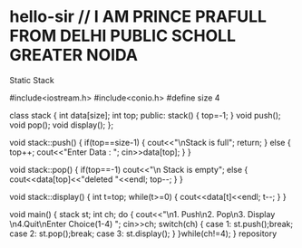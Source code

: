 # hello-sir   // I AM PRINCE PRAFULL FROM DELHI PUBLIC SCHOLL GREATER NOIDA
Static Stack

#include<iostream.h>
#include<conio.h>
#define size 4

class stack
{
     int data[size];
     int top;
public:
     stack()
     {
          top=-1;
     }
     void push();
     void pop();
     void display();
};

void stack::push()
{
     if(top==size-1)
     {
          cout<<"\nStack is full";
          return;
     }
     else
     {
          top++;
          cout<<"Enter Data : ";
          cin>>data[top];
     }
}

void stack::pop()
{
     if(top==-1)
          cout<<"\n Stack is empty";
     else
     {
          cout<<data[top]<<"deleted "<<endl;
          top--;
     }
}

void stack::display()
{
     int t=top;
     while(t>=0)
     {
          cout<<data[t]<<endl;
          t--;
     }
}

void main()
{
     stack st;
     int ch;
     do
     {
          cout<<"\n1. Push\n2. Pop\n3. Display \n4.Quit\nEnter Choice(1-4) ";
          cin>>ch;
          switch(ch)
          {
               case 1: st.push();break;
               case 2: st.pop();break;
               case 3: st.display();
          }
     }while(ch!=4);
}
repository
